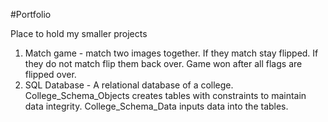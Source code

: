﻿#Portfolio

Place to hold my smaller projects

1. Match game - match two images together. If they match stay flipped. If they do not match flip them back over. Game won after all flags are flipped over. 
2. SQL Database - A relational database of a college. College_Schema_Objects creates tables with constraints to maintain data integrity. College_Schema_Data inputs data into the tables. 
